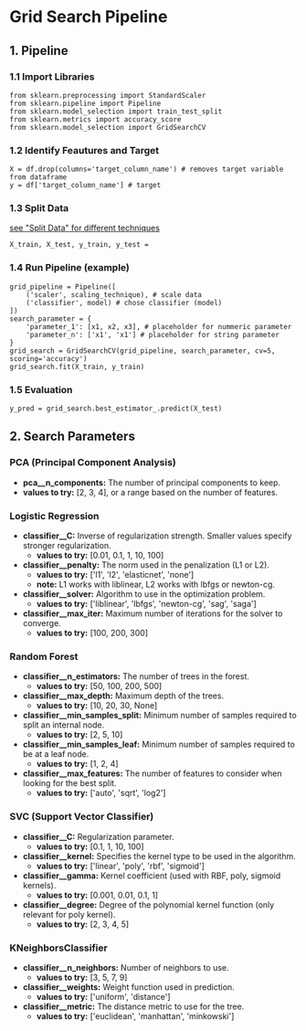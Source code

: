 # Grid Search Pipeline
## 1. Pipeline
### 1.1 Import Libraries
    from sklearn.preprocessing import StandardScaler
    from sklearn.pipeline import Pipeline
    from sklearn.model_selection import train_test_split
    from sklearn.metrics import accuracy_score
    from sklearn.model_selection import GridSearchCV
### 1.2 Identify Feautures and Target
    X = df.drop(columns='target_column_name') # removes target variable from dataframe
    y = df['target_column_name'] # target
### 1.3 Split Data
[see "Split Data" for different techniques](https://github.com/tbgrun/machine_learning/blob/main/03%20-%20Data%20Splitting/00%20-%20Data%20Splitting.md)
    
    X_train, X_test, y_train, y_test =
### 1.4 Run Pipeline (example)
    grid_pipeline = Pipeline([
        ('scaler', scaling_technique), # scale data
        ('classifier', model) # chose classifier (model)
    ])
    search_parameter = {
        'parameter_1': [x1, x2, x3], # placeholder for nummeric parameter
        'parameter_n': ['x1', 'x1'] # placeholder for string parameter
    }
    grid_search = GridSearchCV(grid_pipeline, search_parameter, cv=5, scoring='accuracy')
    grid_search.fit(X_train, y_train)
### 1.5 Evaluation
    y_pred = grid_search.best_estimator_.predict(X_test)
## 2. Search Parameters
### PCA (Principal Component Analysis)
* **pca__n_components:** The number of principal components to keep.
* **values to try:** [2, 3, 4], or a range based on the number of features.
### Logistic Regression
* **classifier__C:** Inverse of regularization strength. Smaller values specify stronger regularization.
  * **values to try:** [0.01, 0.1, 1, 10, 100]
* **classifier__penalty:** The norm used in the penalization (L1 or L2).
  * **values to try:** ['l1', 'l2', 'elasticnet', 'none']
  * **note:** L1 works with liblinear, L2 works with lbfgs or newton-cg.
* **classifier__solver:** Algorithm to use in the optimization problem.
  * **values to try:** ['liblinear', 'lbfgs', 'newton-cg', 'sag', 'saga']
* **classifier__max_iter:** Maximum number of iterations for the solver to converge.
  * **values to try:** [100, 200, 300]
### Random Forest
* **classifier__n_estimators:** The number of trees in the forest.
  * **values to try:** [50, 100, 200, 500]
* **classifier__max_depth:** Maximum depth of the trees.
  * **values to try:** [10, 20, 30, None]
* **classifier__min_samples_split:** Minimum number of samples required to split an internal node.
  * **values to try:** [2, 5, 10]
* **classifier__min_samples_leaf:** Minimum number of samples required to be at a leaf node.
  * **values to try:** [1, 2, 4]
* **classifier__max_features:** The number of features to consider when looking for the best split.
  * **values to try:** ['auto', 'sqrt', 'log2']
### SVC (Support Vector Classifier)
* **classifier__C:** Regularization parameter.
  * **values to try:** [0.1, 1, 10, 100]
* **classifier__kernel:** Specifies the kernel type to be used in the algorithm.
  * **values to try:** ['linear', 'poly', 'rbf', 'sigmoid']
* **classifier__gamma:** Kernel coefficient (used with RBF, poly, sigmoid kernels).
  * **values to try:** [0.001, 0.01, 0.1, 1]
* **classifier__degree:** Degree of the polynomial kernel function (only relevant for poly kernel).
  * **values to try:** [2, 3, 4, 5]
### KNeighborsClassifier
* **classifier__n_neighbors:** Number of neighbors to use.
  * **values to try:** [3, 5, 7, 9]
* **classifier__weights:** Weight function used in prediction.
  * **values to try:** ['uniform', 'distance']
* **classifier__metric:** The distance metric to use for the tree.
  * **values to try:** ['euclidean', 'manhattan', 'minkowski']
